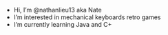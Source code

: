 - Hi, I’m @nathanlieu13 aka Nate
- I’m interested in mechanical keyboards retro games
- I’m currently learning Java and C+

<!---
nathanlieu13/nathanlieu13 is a ✨ special ✨ repository because its `README.md` (this file) appears on your GitHub profile.
You can click the Preview link to take a look at your changes.
--->
